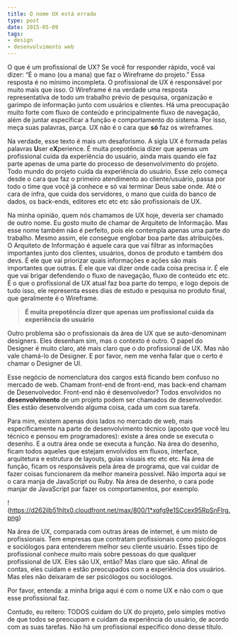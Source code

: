 ```yaml
---
title: O nome UX está errado
type: post
date: 2015-05-09
tags:
- design
- desenvolvimento web
---
```


O que é um profissional de UX? Se você for responder rápido, você vai dizer: “É o mano (ou a mana) que faz o Wireframe do projeto.” Essa resposta é no mínimo incompleta. O profissional de UX é responsável por muito mais que isso. O Wireframe é na verdade uma resposta representativa de todo um trabalho prévio de pesquisa, organização e garimpo de informação junto com usuários e clientes. Há uma preocupação muito forte com fluxo de conteúdo e principalmente fluxo de navegação, além de juntar especificar a função e comportamento do sistema. Por isso, meça suas palavras, parça. UX não é o cara que **só** faz os wireframes.

Na verdade, esse texto é mais um desaforismo. A sigla UX é formada pelas palavras **U**ser e**X**perience. É muita prepotência dizer que apenas um profissional cuida da experiência do usuário, ainda mais quando ele faz parte apenas de uma parte do processo de desenvolvimento do projeto. Todo mundo do projeto cuida da experiência do usuário. Esse zelo começa desde o cara que faz o primeiro atendimento ao cliente/usuário, passa por todo o time que você já conhece e só vai terminar Deus sabe onde. Até o cara de infra, que cuida dos servidores, o mano que cuida do banco de dados, os back-ends, editores etc etc etc são profissionais de UX.

Na minha opinião, quem nós chamamos de UX hoje, deveria ser chamado de outro nome. Eu gosto muito de chamar de Arquiteto de Informação. Mas esse nome também não é perfeito, pois ele contempla apenas uma parte do trabalho. Mesmo assim, ele consegue englobar boa parte das atribuições. O Arquiteto de Informação é aquele cara que vai filtrar as informações importantes junto dos clientes, usuários, donos de produto e também dos devs. É ele que vai priorizar quais informações e ações são mais importantes que outras. É ele que vai dizer onde cada coisa precisa ir. É ele que vai brigar defendendo o fluxo de navegação, fluxo de conteúdo etc etc. É o que o profissional de UX atual faz boa parte do tempo, e logo depois de tudo isso, ele representa esses dias de estudo e pesquisa no produto final, que geralmente é o Wireframe.

> **É muita prepotência dizer que apenas um profissional cuida da experiência do usuário**

Outro problema são o profissionais da área de UX que se auto-denominam designers. Eles desenham sim, mas o contexto é outro. O papel do Designer é muito claro, até mais claro que o do profissional de UX. Mas não vale chamá-lo de Designer. E por favor, nem me venha falar que o certo é chamar o Designer de UI.

Esse negócio de nomenclatura dos cargos está ficando bem confuso no mercado de web. Chamam front-end de front-end, mas back-end chamam de Desenvolvedor. Front-end não é desenvolvedor? Todos envolvidos no **desenvolvimento** de um projeto podem ser chamados de desenvolvedor. Eles estão desenvolvendo alguma coisa, cada um com sua tarefa.

Para mim, existem apenas dois lados no mercado de web, mais especificamente na parte de desenvolvimento técnico (aposto que você leu técnico e pensou em programadores): existe a área onde se executa o desenho. E a outra área onde se executa a função. Na área do desenho, ficam todos aqueles que estejam envolvidos em fluxos, interface, arquitetura e estrutura de layouts, guias visuais etc etc etc. Na área de função, ficam os responsáveis pela área de programa, que vai cuidar de fazer coisas funcionarem da melhor maneira possível. Não importa aqui se o cara manja de JavaScript ou Ruby. Na área de desenho, o cara pode manjar de JavaScript par fazer os comportamentos, por exemplo.

!(https://d262ilb51hltx0.cloudfront.net/max/800/1*xqfg9e1SCcex95RpSnFlrg.png)

Na área de UX, comparada com outras áreas de internet, é um misto de profissionais. Tem empresas que contratam profissionais como psicólogos e sociólogos para entenderem melhor seu cliente usuário. Esses tipo de profissional conhece muito mais sobre pessoas do que qualquer profissional de UX. Eles são UX, então? Mas claro que são. Afinal de contas, eles cuidam e estão preocupados com a experiência dos usuários. Mas eles não deixaram de ser psicólogos ou sociólogos.

Por favor, entenda: a minha briga aqui é com o nome UX e não com o que esse profissional faz.

Contudo, eu reitero: TODOS cuidam do UX do projeto, pelo simples motivo de que todos se preocupam e cuidam da experiência do usuário, de acordo com as suas tarefas. Não há um profissional específico dono desse título.
